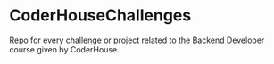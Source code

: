 # CoderHouseChallenges
Repo for every challenge or project related to the Backend Developer course given by CoderHouse.
